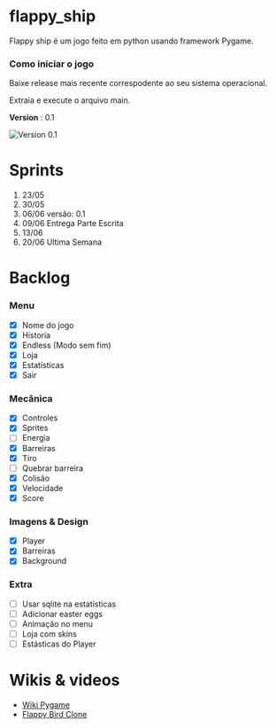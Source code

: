 # flappy_ship
Flappy ship é um jogo feito em python usando framework Pygame.

### Como iniciar o jogo
Baixe release mais recente correspodente ao seu sistema operacional.

Extraia e execute o arquivo main.

**Version** : 0.1

![Version 0.1](screenshots/printgame.png)

# Sprints
1. 23/05 
2. 30/05 
3. 06/06 versão: 0.1
4. 09/06 Entrega Parte Escrita
5. 13/06 
6. 20/06 Ultima Semana
# Backlog
### Menu
- [x] Nome do jogo
- [x] Historia
- [x] Endless (Modo sem fim) 
- [x] Loja
- [x] Estatísticas
- [x] Sair
### Mecânica
- [x] Controles
- [x] Sprites
- [ ] Energia
- [x] Barreiras
- [x] Tiro
- [ ] Quebrar barreira
- [x] Colisão
- [x] Velocidade
- [x] Score
### Imagens & Design
- [x] Player
- [x] Barreiras
- [x] Background
### Extra
- [ ] Usar sqlite na estatísticas
- [ ] Adicionar easter eggs
- [ ] Animação no menu
- [ ] Loja com skins
- [ ] Estásticas do Player

# Wikis & videos
* [Wiki Pygame](https://pygame.readthedocs.io/en/latest/1_intro/intro.html)
* [Flappy Bird Clone](https://youtu.be/VUFvY349ess)

